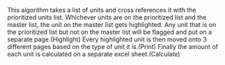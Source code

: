 This algorithm takes a list of units and cross references it with the prioritized units list. Whichever units are on the prioritized list and the master list, the unit on the master list gets highlighted. Any unit that is on the prioritized list but not on the master list will be flagged and put on a separate page.(Highlight) Every highlighted unit is then moved onto 3 different pages based on the type of unit it is.(Print) Finally the amount of each unit is calculated on a separate excel sheet.(Calculate)
